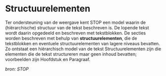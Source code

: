 # Structuurelementen

Ter ondersteuning van de weergave kent STOP een model waarin de (hiërarchische) structuur van de tekst beschreven is. De lopende tekst wordt daarin opgedeeld en beschreven met tekstblokken. De secties worden beschreven met behulp van **structuurelementen**, die de tekstblokken en eventuele structuurelementen van lagere niveaus bevatten. Zo ontstaat een hiërarchisch model van de tekst
Structuurelementen zijn die elementen die de tekst structureren maar geen inhoud bevatten; voorbeelden zijn Hoofdstuk en Paragraaf. 

*bron: STOP*
